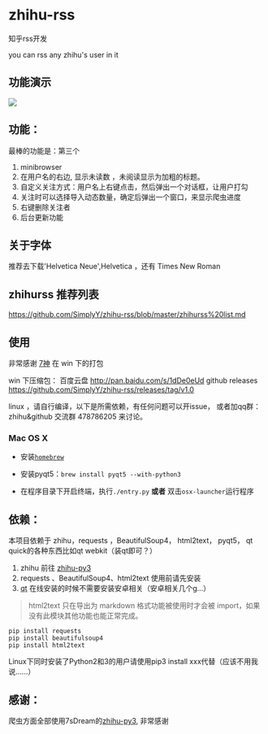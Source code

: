# zhihu-rss

知乎rss开发

you can rss any zhihu's user in it

## 功能演示

![](http://img-storage.qiniudn.com/15-7-28/94436942.jpg)

## 功能：
最棒的功能是：第三个

1. minibrowser
2. 在用户名的右边, 显示未读数 ，未阅读显示为加粗的标题。
3. 自定义关注方式：用户名上右键点击，然后弹出一个对话框，让用户打勾
4. 关注时可以选择导入动态数量，确定后弹出一个窗口，来显示爬虫进度
5. 右键删除关注者
6. 后台更新功能

## 关于字体
推荐去下载'Helvetica Neue',Helvetica ，还有 Times New Roman

## zhihurss 推荐列表

https://github.com/SimplyY/zhihu-rss/blob/master/zhihurss%20list.md

## 使用
非常感谢 [7神](https://github.com/7sDream) 在 win 下的打包

win 下压缩包：
百度云盘 http://pan.baidu.com/s/1dDe0eUd
github releases https://github.com/SimplyY/zhihu-rss/releases/tag/v1.0


linux ，请自行编译，以下是所需依赖，有任何问题可以开issue， 或者加qq群：zhihu&github 交流群 478786205 来讨论。

### Mac OS X

- 安装[`homebrew`](http://brew.sh/)

- 安装pyqt5：`brew install pyqt5 --with-python3`

- 在程序目录下开启终端，执行`./entry.py` **或者** 双击`osx-launcher`运行程序

## 依赖：


本项目依赖于 zhihu，requests ，BeautifulSoup4， html2text， pyqt5， qt quick的各种东西比如qt webkit（装qt即可？）

1. zhihu 前往 [zhihu-py3](https://github.com/7sDream/zhihu-py3)
2.  requests 、BeautifulSoup4、html2text 使用前请先安装
3. [qt](https://www.qt.io/zh-hans/download-open-source/)  在线安装的时候不需要安装安卓相关（安卓相关几个g...）

> html2text 只在导出为 markdown 格式功能被使用时才会被 import，如果没有此模块其他功能也能正常完成。

```
pip install requests
pip install beautifulsoup4
pip install html2text
```
Linux下同时安装了Python2和3的用户请使用pip3 install xxx代替（应该不用我说……）


## 感谢：

爬虫方面全部使用7sDream的[zhihu-py3](https://github.com/7sDream/zhihu-py3), 非常感谢
